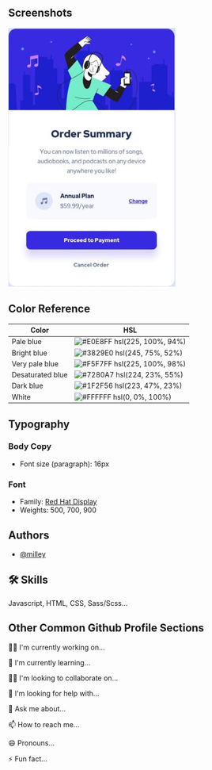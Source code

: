 ## Screenshots

![App Screenshot](https://raw.githubusercontent.com/milley69/orderSummaryComponent/master/img/design/component-preview.jpg)

## Color Reference

| Color             | HSL                                                                |
| ----------------- | ------------------------------------------------------------------ |
| Pale blue | ![#E0E8FF](https://placehold.co/10x10/E0E8FF/E0E8FF.png) hsl(225, 100%, 94%) |
| Bright blue | ![#3829E0](https://placehold.co/10x10/3829E0/3829E0.png) hsl(245, 75%, 52%) |
| Very pale blue | ![#F5F7FF](https://placehold.co/10x10/F5F7FF/F5F7FF.png) hsl(225, 100%, 98%) |
| Desaturated blue | ![#7280A7](https://placehold.co/10x10/7280A7/7280A7.png) hsl(224, 23%, 55%) |
| Dark blue | ![#1F2F56](https://placehold.co/10x10/1F2F56/1F2F56.png) hsl(223, 47%, 23%) |
| White | ![#FFFFFF](https://placehold.co/10x10/FFFFFF/FFFFFF.png) hsl(0, 0%, 100%) |


## Typography

### Body Copy

- Font size (paragraph): 16px

### Font

- Family: [Red Hat Display](https://fonts.google.com/specimen/Red+Hat+Display)
- Weights: 500, 700, 900


## Authors

- [@milley](https://github.com/milley69)


## 🛠 Skills
Javascript, HTML, CSS, Sass/Scss...


## Other Common Github Profile Sections
👩‍💻 I'm currently working on...

🧠 I'm currently learning...

👯‍♀️ I'm looking to collaborate on...

🤔 I'm looking for help with...

💬 Ask me about...

📫 How to reach me...

😄 Pronouns...

⚡️ Fun fact...
